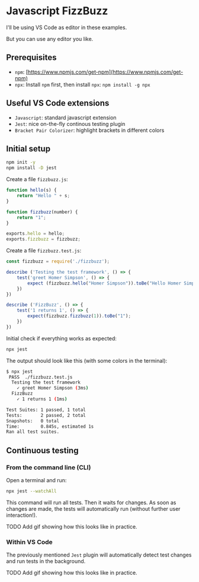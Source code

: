 # Javascript FizzBuzz

I'll be using VS Code as editor in these examples.

But you can use any editor you like.

## Prerequisites

- `npm`: [https://www.npmjs.com/get-npm](https://www.npmjs.com/get-npm)
- `npx`: Install `npm` first, then install `npx`: `npm install -g npx`

## Useful VS Code extensions

- `Javascript`: standard javascript extension
- `Jest`: nice on-the-fly continous testing plugin
- `Bracket Pair Colorizer`: highlight brackets in different colors

## Initial setup

```sh
npm init -y
npm install -D jest
```

Create a file `fizzbuzz.js`:

```javascript
function hello(s) {
    return "Hello " + s;
}

function fizzbuzz(number) {
    return "1";
}

exports.hello = hello;
exports.fizzbuzz = fizzbuzz;
```

Create a file `fizzbuzz.test.js`:

```javascript
const fizzbuzz = require('./fizzbuzz');

describe ('Testing the test framework', () => {
    test('greet Homer Simpson', () => {
        expect (fizzbuzz.hello("Homer Simpson")).toBe("Hello Homer Simpson");
    })
})

describe ('FizzBuzz', () => {
    test('1 returns 1', () => {
        expect(fizzbuzz.fizzbuzz(1)).toBe("1");
    })
})
```

Initial check if everything works as expected:

```sh
npx jest
```

The output should look like this (with some colors in the terminal):

```sh
$ npx jest
 PASS  ./fizzbuzz.test.js
  Testing the test framework
    ✓ greet Homer Simpson (3ms)
  FizzBuzz
    ✓ 1 returns 1 (1ms)

Test Suites: 1 passed, 1 total
Tests:       2 passed, 2 total
Snapshots:   0 total
Time:        0.845s, estimated 1s
Ran all test suites.
```

## Continuous testing

### From the command line (CLI)

Open a terminal and run:

```sh
npx jest --watchAll
```

This command will run all tests. Then it waits for changes. As soon as changes are made, the tests will automatically run (without further user interaction!).

TODO Add gif showing how this looks like in practice.

### Within VS Code

The previously mentioned `Jest` plugin will automatically detect test changes and run tests in the background.

TODO Add gif showing how this looks like in practice.
